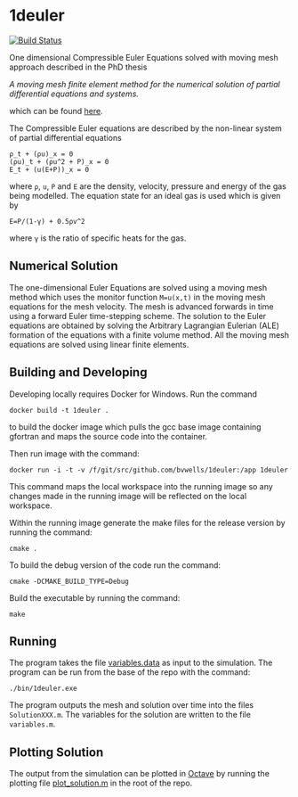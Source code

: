 # 1deuler
[![Build Status](https://travis-ci.org/bvwells/1deuler.svg?branch=master)](https://travis-ci.org/bvwells/1deuler)

One dimensional Compressible Euler Equations solved with moving mesh approach described in the PhD thesis

*A moving mesh finite element method for the numerical solution of partial differential equations and systems.*

which can be found [here][1].

The Compressible Euler equations are described by the non-linear system of partial differential equations

```
ρ_t + (ρu)_x = 0
(ρu)_t + (ρu^2 + P)_x = 0
E_t + (u(E+P))_x = 0
```

where ```ρ```, ```u```, ```P``` and ```E``` are the density, velocity, pressure and energy of the gas being modelled. The equation state for an ideal gas is used which is given by

```
E=P/(1-γ) + 0.5ρv^2
```
where ```γ``` is the ratio of specific heats for the gas.

## Numerical Solution

The one-dimensional Euler Equations are solved using a moving mesh 
method which uses the monitor function ```M=u(x,t)``` in the moving mesh 
equations for the mesh velocity. The mesh is advanced forwards in time 
using a forward Euler time-stepping scheme. The solution to the Euler
equations are obtained by solving the Arbitrary Lagrangian Eulerian (ALE)
formation of the equations with a finite volume method. All the moving mesh
equations are solved using linear finite elements.

## Building and Developing

Developing locally requires Docker for Windows. Run the command

```
docker build -t 1deuler .
```

to build the docker image which pulls the gcc base image containing gfortran and maps the source code into the container.

Then run image with the command:

```
docker run -i -t -v /f/git/src/github.com/bvwells/1deuler:/app 1deuler
```

This command maps the local workspace into the running image so any changes made in the running image will be reflected on the local workspace.

Within the running image generate the make files for the release version by running the command:

```
cmake .
```

To build the debug version of the code run the command:

```
cmake -DCMAKE_BUILD_TYPE=Debug
```

Build the executable by running the command:

```
make
```

## Running

The program takes the file [variables.data](./variables.data) as input to the simulation. The program can be run from the base of the repo with the command:

```
./bin/1deuler.exe
```

The program outputs the mesh and solution over time into the files ```SolutionXXX.m```. The variables for the solution are written to the file ```variables.m```.

## Plotting Solution

The output from the simulation can be plotted in [Octave](https://www.gnu.org/software/octave/) by running the plotting file
[plot_solution.m](./plot_solution.m) in the root of the repo.

[1]: http://www.reading.ac.uk/nmsruntime/saveasdialog.aspx?lID=24080&sID=90294
